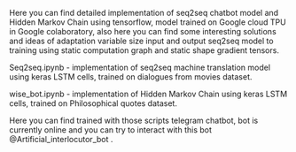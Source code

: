 



Here you can find detailed implementation of seq2seq chatbot model and Hidden Markov Chain using tensorflow, model trained on Google cloud TPU in Google colaboratory, 
also here you can find some interesting solutions and ideas of adaptation variable size input and output seq2seq model to training using  static computation graph and static shape gradient tensors.

Seq2seq.ipynb - implementation of seq2seq machine translation model using keras LSTM cells, trained on dialogues from movies dataset.

wise_bot.ipynb - implementation of Hidden Markov Chain using keras LSTM cells, trained on Philosophical quotes dataset.

Here you can find trained with those scripts telegram chatbot, bot is currently online and you can try to interact with this bot  @Artificial_interlocutor_bot .

